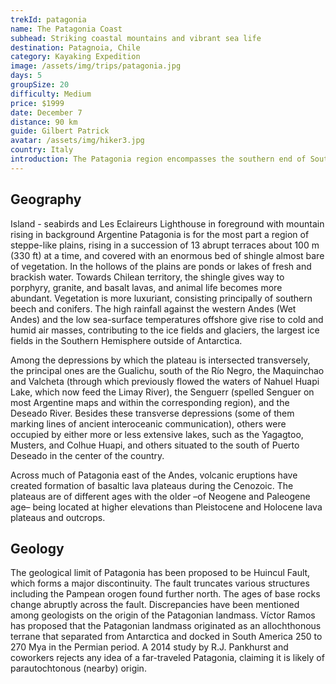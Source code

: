 ```yaml
---
trekId: patagonia
name: The Patagonia Coast
subhead: Striking coastal mountains and vibrant sea life
destination: Patagnoia, Chile
category: Kayaking Expedition
image: /assets/img/trips/patagonia.jpg
days: 5
groupSize: 20
difficulty: Medium
price: $1999
date: December 7
distance: 90 km
guide: Gilbert Patrick
avatar: /assets/img/hiker3.jpg
country: Italy
introduction: The Patagonia region encompasses the southern end of South America, governed by Argentina and Chile. The region comprises the southern section of the Andes Mountains, lakes, fjords, and glaciers in the west and deserts, tablelands and steppes to the east. Patagonia is bounded by the Pacific Ocean on the west, the Atlantic Ocean to the east, and many bodies of water that connect them, such as the Strait of Magellan, the Beagle Channel, and the Drake Passage to the south.
---
```


## Geography

Island - seabirds and Les Eclaireurs Lighthouse in foreground with mountain rising in background
Argentine Patagonia is for the most part a region of steppe-like plains, rising in a succession of 13 abrupt terraces about 100 m (330 ft) at a time, and covered with an enormous bed of shingle almost bare of vegetation. In the hollows of the plains are ponds or lakes of fresh and brackish water. Towards Chilean territory, the shingle gives way to porphyry, granite, and basalt lavas, and animal life becomes more abundant. Vegetation is more luxuriant, consisting principally of southern beech and conifers. The high rainfall against the western Andes (Wet Andes) and the low sea-surface temperatures offshore give rise to cold and humid air masses, contributing to the ice fields and glaciers, the largest ice fields in the Southern Hemisphere outside of Antarctica.

Among the depressions by which the plateau is intersected transversely, the principal ones are the Gualichu, south of the Río Negro, the Maquinchao and Valcheta (through which previously flowed the waters of Nahuel Huapi Lake, which now feed the Limay River), the Senguerr (spelled Senguer on most Argentine maps and within the corresponding region), and the Deseado River. Besides these transverse depressions (some of them marking lines of ancient interoceanic communication), others were occupied by either more or less extensive lakes, such as the Yagagtoo, Musters, and Colhue Huapi, and others situated to the south of Puerto Deseado in the center of the country.

Across much of Patagonia east of the Andes, volcanic eruptions have created formation of basaltic lava plateaus during the Cenozoic. The plateaus are of different ages with the older –of Neogene and Paleogene age– being located at higher elevations than Pleistocene and Holocene lava plateaus and outcrops.

## Geology

The geological limit of Patagonia has been proposed to be Huincul Fault, which forms a major discontinuity. The fault truncates various structures including the Pampean orogen found further north. The ages of base rocks change abruptly across the fault. Discrepancies have been mentioned among geologists on the origin of the Patagonian landmass. Víctor Ramos has proposed that the Patagonian landmass originated as an allochthonous terrane that separated from Antarctica and docked in South America 250 to 270 Mya in the Permian period. A 2014 study by R.J. Pankhurst and coworkers rejects any idea of a far-traveled Patagonia, claiming it is likely of parautochtonous (nearby) origin.
